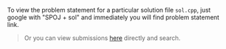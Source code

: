 To view the problem statement for a particular solution file `sol.cpp`, just google with "SPOJ + sol" and immediately you will find problem statement link.

> Or you can view submissions [here](http://www.spoj.com/users/prashantgpt91/) directly and search. 

